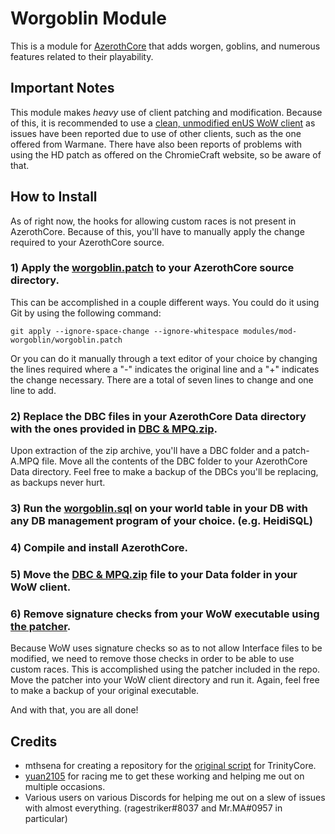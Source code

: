# Worgoblin Module

This is a module for [AzerothCore](http://www.azerothcore.org) that adds worgen, goblins, and numerous features related to their playability.

## Important Notes

This module makes *heavy* use of client patching and modification. Because of this, it is recommended to use a [clean, unmodified enUS WoW client](https://www.chromiecraft.com/downloads) as issues have been reported due to use of other clients, such as the one offered from Warmane. There have also been reports of problems with using the HD patch as offered on the ChromieCraft website, so be aware of that.

## How to Install

As of right now, the hooks for allowing custom races is not present in AzerothCore. Because of this, you'll have to manually apply the change required to your AzerothCore source.

### 1) Apply the [worgoblin.patch](https://github.com/benjymansy123/mod-worgoblin/blob/master/worgoblin.patch) to your AzerothCore source directory.

This can be accomplished in a couple different ways. You could do it using Git by using the following command:

`git apply --ignore-space-change --ignore-whitespace modules/mod-worgoblin/worgoblin.patch`

Or you can do it manually through a text editor of your choice by changing the lines required where a "-" indicates the original line and a "+" indicates the change necessary. There are a total of seven lines to change and one line to add.

### 2) Replace the DBC files in your AzerothCore Data directory with the ones provided in [DBC & MPQ.zip](https://github.com/benjymansy123/mod-worgoblin/blob/master/DBC%20%26%20MPQ.zip).

Upon extraction of the zip archive, you'll have a DBC folder and a patch-A.MPQ file. Move all the contents of the DBC folder to your AzerothCore Data directory. Feel free to make a backup of the DBCs you'll be replacing, as backups never hurt.

### 3) Run the [worgoblin.sql](https://github.com/benjymansy123/mod-worgoblin/blob/master/sql/world/worgoblin.sql) on your world table in your DB with any DB management program of your choice. (e.g. HeidiSQL)

### 4) Compile and install AzerothCore.

### 5) Move the [DBC & MPQ.zip](https://github.com/benjymansy123/mod-worgoblin/blob/master/DBC%20%26%20MPQ.zip) file to your Data folder in your WoW client.

### 6) Remove signature checks from your WoW executable using [the patcher](https://github.com/benjymansy123/mod-worgoblin/blob/master/wow_unsig(12340).exe).

Because WoW uses signature checks so as to not allow Interface files to be modified, we need to remove those checks in order to be able to use custom races. This is accomplished using the patcher included in the repo. Move the patcher into your WoW client directory and run it. Again, feel free to make a backup of your original executable.

And with that, you are all done!

## Credits

* mthsena for creating a repository for the [original script](https://github.com/mthsena/trinitycore_scripts/tree/master/scripts/CustomRaces) for TrinityCore.
* [yuan2105](https://github.com/yuanf225) for racing me to get these working and helping me out on multiple occasions.
* Various users on various Discords for helping me out on a slew of issues with almost everything. (ragestriker#8037 and Mr.MA#0957 in particular)
